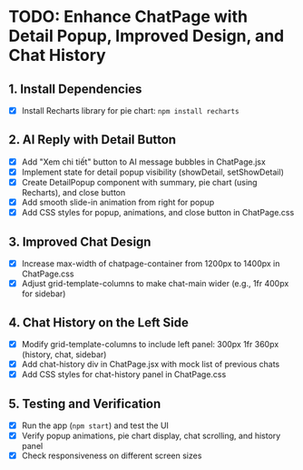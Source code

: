 # TODO: Enhance ChatPage with Detail Popup, Improved Design, and Chat History

## 1. Install Dependencies
- [x] Install Recharts library for pie chart: `npm install recharts`

## 2. AI Reply with Detail Button
- [x] Add "Xem chi tiết" button to AI message bubbles in ChatPage.jsx
- [x] Implement state for detail popup visibility (showDetail, setShowDetail)
- [x] Create DetailPopup component with summary, pie chart (using Recharts), and close button
- [x] Add smooth slide-in animation from right for popup
- [x] Add CSS styles for popup, animations, and close button in ChatPage.css

## 3. Improved Chat Design
- [x] Increase max-width of chatpage-container from 1200px to 1400px in ChatPage.css
- [x] Adjust grid-template-columns to make chat-main wider (e.g., 1fr 400px for sidebar)

## 4. Chat History on the Left Side
- [x] Modify grid-template-columns to include left panel: 300px 1fr 360px (history, chat, sidebar)
- [x] Add chat-history div in ChatPage.jsx with mock list of previous chats
- [x] Add CSS styles for chat-history panel in ChatPage.css

## 5. Testing and Verification
- [x] Run the app (`npm start`) and test the UI
- [x] Verify popup animations, pie chart display, chat scrolling, and history panel
- [x] Check responsiveness on different screen sizes
